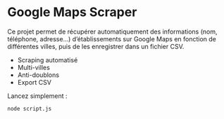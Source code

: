 # Google Maps Scraper

Ce projet permet de récupérer automatiquement des informations (nom, téléphone, adresse...) d’établissements sur Google Maps en fonction de différentes villes, puis de les enregistrer dans un fichier CSV.

- Scraping automatisé
- Multi-villes
- Anti-doublons
- Export CSV

Lancez simplement :  
```bash
node script.js

